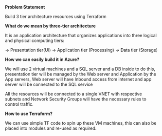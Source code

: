 **Problem Statement**

Build 3 tier architecture resources using Terraform

**What do we mean by three-tier architecture**

It is an application architecture that organizes applications into three logical and physical computing tiers:

-> Presentation tier(UI) 
-> Application tier (Processing)
-> Data tier (Storage)

**How we can easily build it in Azure?**

We will use 2 virtual machines and a SQL server and a DB inside to do this, presentation tier will be managed by the Web server and Application by the App servers, Web server will have Inbound access from internet and app server will be connected to the SQL service

All the resources will be connected to a single VNET with respective subnets and Network Security Groups will have the necessary rules to control traffic.

**How to use Terraform?**

We can use simple TF code to spin  up these VM machines, this can also be placed into modules and re-used as required.
